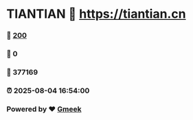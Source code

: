 # TIANTIAN :link: https://tiantian.cn 
### :page_facing_up: [200](https://tiantian.cn/tag.html) 
### :speech_balloon: 0 
### :hibiscus: 377169 
### :alarm_clock: 2025-08-04 16:54:00 
### Powered by :heart: [Gmeek](https://github.com/Meekdai/Gmeek)

